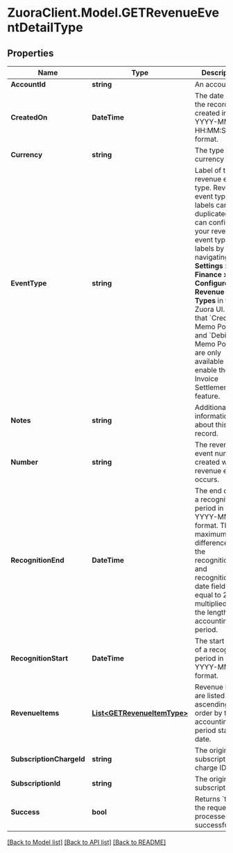 # ZuoraClient.Model.GETRevenueEventDetailType

## Properties

Name | Type | Description | Notes
------------ | ------------- | ------------- | -------------
**AccountId** | **string** | An account ID.  | [optional] 
**CreatedOn** | **DateTime** | The date when the record was created in YYYY-MM-DD HH:MM:SS format.  | [optional] 
**Currency** | **string** | The type of currency used.  | [optional] 
**EventType** | **string** | Label of the revenue event type. Revenue event type labels can be duplicated. You can configure your revenue event type labels by navigating to **Settings &gt; Finance &gt; Configure Revenue Event Types** in the Zuora UI.  Note that &#x60;Credit Memo Posted&#x60; and &#x60;Debit Memo Posted&#x60; are only available if you enable the Invoice Settlement feature.  | [optional] 
**Notes** | **string** | Additional information about this record.  | [optional] 
**Number** | **string** | The revenue event number created when a revenue event occurs.  | [optional] 
**RecognitionEnd** | **DateTime** | The end date of a recognition period in YYYY-MM-DD format.   The maximum difference of the recognitionStart and recognitionEnd date fields is equal to 250 multiplied by the length of an accounting period.  | [optional] 
**RecognitionStart** | **DateTime** | The start date of a recognition period in YYYY-MM-DD format.  | [optional] 
**RevenueItems** | [**List&lt;GETRevenueItemType&gt;**](GETRevenueItemType.md) | Revenue items are listed in ascending order by the accounting period start date.  | [optional] 
**SubscriptionChargeId** | **string** | The original subscription charge ID.  | [optional] 
**SubscriptionId** | **string** | The original subscription ID.  | [optional] 
**Success** | **bool** | Returns &#x60;true&#x60; if the request was processed successfully.  | [optional] 

[[Back to Model list]](../README.md#documentation-for-models) [[Back to API list]](../README.md#documentation-for-api-endpoints) [[Back to README]](../README.md)

